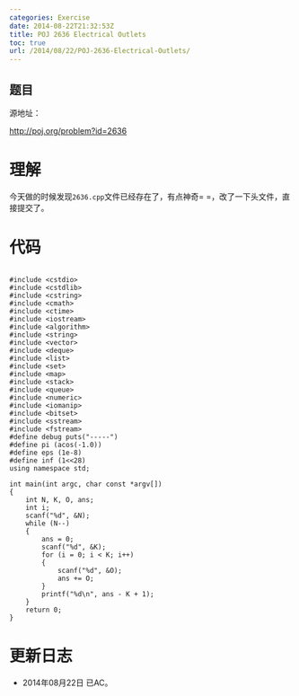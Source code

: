 ```yaml
---
categories: Exercise
date: 2014-08-22T21:32:53Z
title: POJ 2636 Electrical Outlets
toc: true
url: /2014/08/22/POJ-2636-Electrical-Outlets/
---
```


## 题目
源地址：

http://poj.org/problem?id=2636

# 理解
今天做的时候发现`2636.cpp`文件已经存在了，有点神奇= =，改了一下头文件，直接提交了。

<!--more-->

# 代码

```

#include <cstdio>
#include <cstdlib>
#include <cstring>
#include <cmath>
#include <ctime>
#include <iostream>
#include <algorithm>
#include <string>
#include <vector>
#include <deque>
#include <list>
#include <set>
#include <map>
#include <stack>
#include <queue>
#include <numeric>
#include <iomanip>
#include <bitset>
#include <sstream>
#include <fstream>
#define debug puts("-----")
#define pi (acos(-1.0))
#define eps (1e-8)
#define inf (1<<28)
using namespace std;

int main(int argc, char const *argv[])
{
    int N, K, O, ans;
    int i;
    scanf("%d", &N);
    while (N--)
    {
        ans = 0;
        scanf("%d", &K);
        for (i = 0; i < K; i++)
        {
            scanf("%d", &O);
            ans += O;
        }
        printf("%d\n", ans - K + 1);
    }
    return 0;
}

```

# 更新日志
- 2014年08月22日 已AC。
